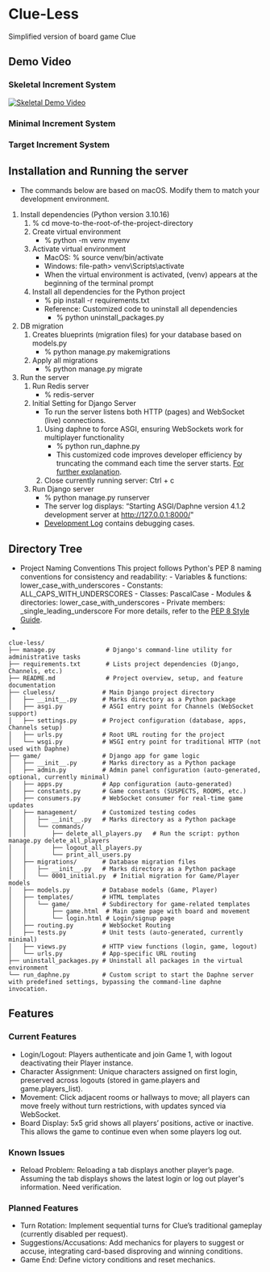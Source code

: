 # Clue-Less
Simplified version of board game Clue

## Demo Video
### Skeletal Increment System
[![Skeletal Demo Video](https://img.youtube.com/vi/gN_xQpYRPfM/0.jpg)](https://www.youtube.com/watch?v=gN_xQpYRPfM)

### Minimal Increment System

### Target Increment System


## Installation and Running the server
- The commands below are based on macOS. Modify them to match your development environment.
1. Install dependencies (Python version 3.10.16)
    1. % cd move-to-the-root-of-the-project-directory
    2. Create virtual environment
        - % python -m venv myenv
    3. Activate virtual environment
        - MacOS: % source venv/bin/activate
        - Windows: file-path> venv\Scripts\activate
        - When the virtual environment is activated, (venv) appears at the beginning of the terminal prompt
    4. Install all dependencies for the Python project
        - % pip install -r requirements.txt
        * Reference: Customized code to uninstall all dependencies
            - % python uninstall_packages.py
2. DB migration
    1. Creates blueprints (migration files) for your database based on models.py
        - % python manage.py makemigrations
    2. Apply all migrations
        - % python manage.py migrate
3. Run the server
    1. Run Redis server
        - % redis-server
    2. Initial Setting for Django Server
        * To run the server listens both HTTP (pages) and WebSocket (live) connections.
        1. Using daphne to force ASGI, ensuring WebSockets work for multiplayer functionality
            - % python run_daphne.py
            * This customized code improves developer efficiency by truncating the command each time the server starts.
            [For further explanation](https://hyunjinkimdeveloper.notion.site/Clue-Less-1a421801a53980059dbcc9c29b1b382f#1a821801a53980b39c8ced3d368ff56d).
        2. Close currently running server: Ctrl + c
    3. Run Django server
        - % python manage.py runserver
        * The server log displays: “Starting ASGI/Daphne version 4.1.2 development server at http://127.0.0.1:8000/"
        * [Development Log](https://hyunjinkimdeveloper.notion.site/Clue-Less-1a421801a53980059dbcc9c29b1b382f?pvs=4) contains debugging cases.


## Directory Tree
* Project Naming Conventions
    This project follows Python's PEP 8 naming conventions for consistency and readability:
        - Variables & functions: lower_case_with_underscores
        - Constants: ALL_CAPS_WITH_UNDERSCORES
        - Classes: PascalCase
        - Modules & directories: lower_case_with_underscores
        - Private members: _single_leading_underscore
    For more details, refer to the [PEP 8 Style Guide](https://peps.python.org/pep-0008/#naming-conventions).
*
```
clue-less/
├── manage.py              # Django's command-line utility for administrative tasks
├── requirements.txt       # Lists project dependencies (Django, Channels, etc.)
├── README.md              # Project overview, setup, and feature documentation
├── clueless/             # Main Django project directory
│   ├── __init__.py       # Marks directory as a Python package
│   ├── asgi.py           # ASGI entry point for Channels (WebSocket support)
│   ├── settings.py       # Project configuration (database, apps, Channels setup)
│   ├── urls.py           # Root URL routing for the project
│   └── wsgi.py           # WSGI entry point for traditional HTTP (not used with Daphne)
├── game/                 # Django app for game logic
│   ├── __init__.py       # Marks directory as a Python package
│   ├── admin.py          # Admin panel configuration (auto-generated, optional, currently minimal)
│   ├── apps.py           # App configuration (auto-generated)
│   ├── constants.py      # Game constants (SUSPECTS, ROOMS, etc.)
│   ├── consumers.py      # WebSocket consumer for real-time game updates
│   ├── management/       # Customized testing codes
│   │   ├── __init__.py   # Marks directory as a Python package
│   │   └── commands/
│   │       ├── delete_all_players.py   # Run the script: python manage.py delete_all_players
│   │       ├── logout_all_players.py
│   │       └── print_all_users.py
│   ├── migrations/       # Database migration files
│   │   ├── __init__.py   # Marks directory as a Python package
│   │   └── 0001_initial.py  # Initial migration for Game/Player models
│   ├── models.py         # Database models (Game, Player)
│   ├── templates/        # HTML templates
│   │   └── game/         # Subdirectory for game-related templates
│   │       ├── game.html  # Main game page with board and movement
│   │       └── login.html # Login/signup page
│   ├── routing.py        # WebSocket Routing
│   ├── tests.py          # Unit tests (auto-generated, currently minimal)
│   ├── views.py          # HTTP view functions (login, game, logout)
│   └── urls.py           # App-specific URL routing
├── uninstall_packages.py # Uninstall all packages in the virtual environment
└── run_daphne.py         # Custom script to start the Daphne server with predefined settings, bypassing the command-line daphne invocation.
```


## Features
### Current Features
* Login/Logout:
    Players authenticate and join Game 1,
    with logout deactivating their Player instance.
* Character Assignment:
    Unique characters assigned on first login,
    preserved across logouts (stored in game.players and game.players_list).
* Movement:
    Click adjacent rooms or hallways to move;
    all players can move freely without turn restrictions, with updates synced via WebSocket.
* Board Display:
    5x5 grid shows all players’ positions, active or inactive.
    This allows the game to continue even when some players log out.
### Known Issues
* Reload Problem:
    Reloading a tab displays another player’s page.
    Assuming the tab displays shows the latest login or log out player's information. Need verification.
### Planned Features
* Turn Rotation:
    Implement sequential turns for Clue’s traditional gameplay (currently disabled per request).
* Suggestions/Accusations:
    Add mechanics for players to suggest or accuse, integrating card-based disproving and winning conditions.
* Game End:
    Define victory conditions and reset mechanics.
